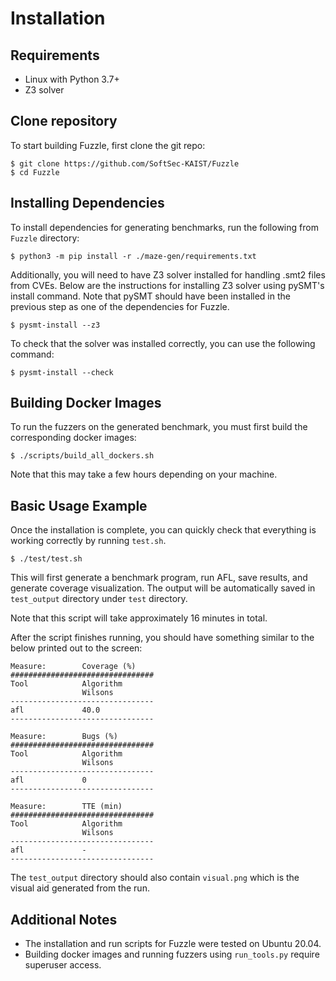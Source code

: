# Installation

## Requirements

- Linux with Python 3.7+
- Z3 solver

## Clone repository

To start building Fuzzle, first clone the git repo:

```
$ git clone https://github.com/SoftSec-KAIST/Fuzzle
$ cd Fuzzle
```

## Installing Dependencies

To install dependencies for generating benchmarks, run the following from
`Fuzzle` directory:

```
$ python3 -m pip install -r ./maze-gen/requirements.txt
```

Additionally, you will need to have Z3 solver installed for handling .smt2 files
from CVEs. Below are the instructions for installing Z3 solver using pySMT's
install command. Note that pySMT should have been installed in the previous
step as one of the dependencies for Fuzzle.

```
$ pysmt-install --z3
```

To check that the solver was installed correctly, you can use the following
command:

```
$ pysmt-install --check
```

## Building Docker Images

To run the fuzzers on the generated benchmark, you must first build the
corresponding docker images:

```
$ ./scripts/build_all_dockers.sh
```

Note that this may take a few hours depending on your machine.

## Basic Usage Example

Once the installation is complete, you can quickly check that everything is
working correctly by running `test.sh`.

```
$ ./test/test.sh
```

This will first generate a benchmark program, run AFL, save results, and
generate coverage visualization. The output will be automatically saved in
`test_output` directory under `test` directory.

Note that this script will take approximately 16 minutes in total.

After the script finishes running, you should have something similar to the
below printed out to the screen:

```
Measure:        Coverage (%)
################################
Tool            Algorithm
                Wilsons
--------------------------------
afl             40.0
--------------------------------

Measure:        Bugs (%)
################################
Tool            Algorithm
                Wilsons
--------------------------------
afl             0
--------------------------------

Measure:        TTE (min)
################################
Tool            Algorithm
                Wilsons
--------------------------------
afl             -
--------------------------------
```

The `test_output` directory should also contain `visual.png` which is the visual
aid generated from the run.

## Additional Notes

- The installation and run scripts for Fuzzle were tested on Ubuntu 20.04.
- Building docker images and running fuzzers using `run_tools.py` require superuser access.

